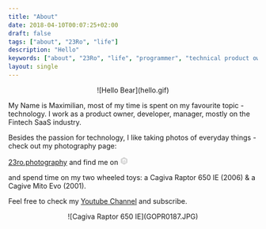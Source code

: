 ```yaml
---
title: "About"
date: 2018-04-10T00:07:25+02:00
draft: false
tags: ["about", "23Ro", "life"]
description: "Hello"
keywords: ["about", "23Ro", "life", "programmer", "technical product owner", "it-business", "startup", "fancy"]
layout: single
---
```


<center>
![Hello Bear](hello.gif)
</center>

My Name is Maximilian, most of my time is spent on my favourite topic - technology.
I work as a product owner, developer, manager, mostly on the Fintech SaaS industry.

Besides the passion for technology, I like taking photos of everyday things - check out my photography page: 

[23ro.photography](https://23ro.photography/) and find me on [![alt text](../icons/instagram16.png "Instagram")
](https://www.instagram.com/23_r0/)

and spend time on my two wheeled toys: a Cagiva Raptor 650 IE (2006) & a Cagive Mito Evo (2001).

Feel free to check my [Youtube Channel](https://www.youtube.com/c/MaximilianNebl) and subscribe.

<center>
![Cagiva Raptor 650 IE](GOPR0187.JPG)
</center>
